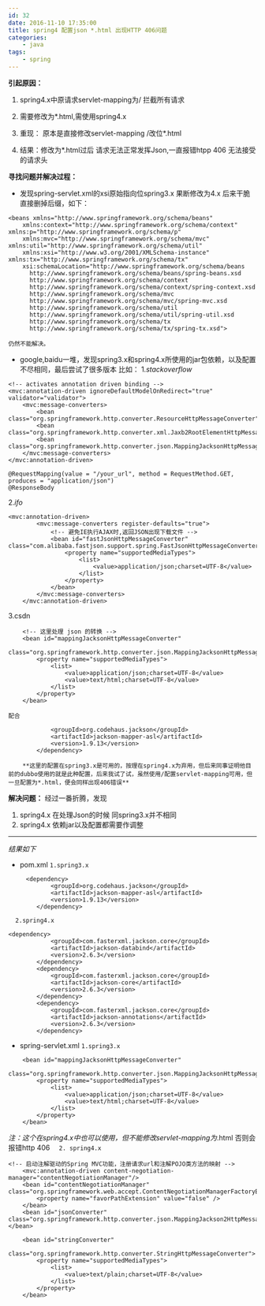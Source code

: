 ```yaml
---
id: 32
date: 2016-11-10 17:35:00
title: spring4 配置json *.html 出现HTTP 406问题
categories:
    - java
tags:
    - spring
---
```



**引起原因：**


 1. spring4.x中原请求servlet-mapping为/ 拦截所有请求

 2. 需要修改为*.html,需使用spring4.x

 3. 重现： 原本是直接修改servlet-mapping  /改位*.html

 4. 结果：修改为*.html过后 请求无法正常发挥Json,一直报错htpp 406 无法接受的请求头


**寻找问题并解决过程：**


 - 发现spring-servlet.xml的xsi原始指向位spring3.x 果断修改为4.x 后来干脆直接删掉后缀，如下：


```
<beans xmlns="http://www.springframework.org/schema/beans"
	xmlns:context="http://www.springframework.org/schema/context" xmlns:p="http://www.springframework.org/schema/p"
	xmlns:mvc="http://www.springframework.org/schema/mvc" xmlns:util="http://www.springframework.org/schema/util"
	xmlns:xsi="http://www.w3.org/2001/XMLSchema-instance" xmlns:tx="http://www.springframework.org/schema/tx"
	xsi:schemaLocation="http://www.springframework.org/schema/beans
      http://www.springframework.org/schema/beans/spring-beans.xsd
      http://www.springframework.org/schema/context
      http://www.springframework.org/schema/context/spring-context.xsd
      http://www.springframework.org/schema/mvc
      http://www.springframework.org/schema/mvc/spring-mvc.xsd
      http://www.springframework.org/schema/util
      http://www.springframework.org/schema/util/spring-util.xsd
      http://www.springframework.org/schema/tx
      http://www.springframework.org/schema/tx/spring-tx.xsd">
```
    仍然不能解决。

 - google,baidu一堆，发现spring3.x和spring4.x所使用的jar包依赖，以及配置不尽相同，最后尝试了很多版本 比如：
 1.*stackoverflow*


```
<!-- activates annotation driven binding -->
<mvc:annotation-driven ignoreDefaultModelOnRedirect="true" validator="validator">
    <mvc:message-converters>
        <bean class="org.springframework.http.converter.ResourceHttpMessageConverter"/>
        <bean class="org.springframework.http.converter.xml.Jaxb2RootElementHttpMessageConverter"/>
        <bean class="org.springframework.http.converter.json.MappingJacksonHttpMessageConverter"/>
    </mvc:message-converters>
</mvc:annotation-driven>
```

```
@RequestMapping(value = "/your_url", method = RequestMethod.GET, produces = "application/json")
@ResponseBody
```



   2.*ifo*
```
<mvc:annotation-driven>
		<mvc:message-converters register-defaults="true">
			<!-- 避免IE执行AJAX时,返回JSON出现下载文件 -->
			<bean id="fastJsonHttpMessageConverter" class="com.alibaba.fastjson.support.spring.FastJsonHttpMessageConverter">
				<property name="supportedMediaTypes">
					<list>
						<value>application/json;charset=UTF-8</value>
					</list>
				</property>
			</bean>
		</mvc:message-converters>
	</mvc:annotation-driven>
```
3.csdn
```
	<!-- 这里处理 json 的转换 -->
	<bean id="mappingJacksonHttpMessageConverter"
		class="org.springframework.http.converter.json.MappingJacksonHttpMessageConverter">
		<property name="supportedMediaTypes">
			<list>
				<value>application/json;charset=UTF-8</value>
				<value>text/html;charset=UTF-8</value>
			</list>
		</property>
	</bean>
```
	配合
```<dependency>
            <groupId>org.codehaus.jackson</groupId>
            <artifactId>jackson-mapper-asl</artifactId>
            <version>1.9.13</version>
        </dependency>
```
        **这里的配置在spring3.x是可用的，按理在spring4.x为弃用，但后来同事证明他目前的dubbo使用的就是此种配置，后来我试了试，虽然使用/配置servlet-mapping可用，但一旦配置为*.html，便会同样出现406错误**

**解决问题：**
  经过一番折腾，发现
  1. spring4.x 在处理Json的时候 同spring3.x并不相同
  2. spring4.x 依赖jar以及配置都需要作调整



----------


  *结果如下*


 - pom.xml
```1.spring3.x```

```
	 <dependency>
            <groupId>org.codehaus.jackson</groupId>
            <artifactId>jackson-mapper-asl</artifactId>
            <version>1.9.13</version>
        </dependency>
```

      2.spring4.x

```
<dependency>
            <groupId>com.fasterxml.jackson.core</groupId>
            <artifactId>jackson-databind</artifactId>
            <version>2.6.3</version>
        </dependency>
        <dependency>
            <groupId>com.fasterxml.jackson.core</groupId>
            <artifactId>jackson-core</artifactId>
            <version>2.6.3</version>
        </dependency>
        <dependency>
            <groupId>com.fasterxml.jackson.core</groupId>
            <artifactId>jackson-annotations</artifactId>
            <version>2.6.3</version>
        </dependency>
```

 - spring-servlet.xml
 ```1.spring3.x```

```<!-- 这里处理 json 的转换 -->
	<bean id="mappingJacksonHttpMessageConverter"
		class="org.springframework.http.converter.json.MappingJacksonHttpMessageConverter">
		<property name="supportedMediaTypes">
			<list>
				<value>application/json;charset=UTF-8</value>
				<value>text/html;charset=UTF-8</value>
			</list>
		</property>
	</bean>
```
*注：这个在spring4.x中也可以使用，但不能修改servlet-mapping为*.html 否则会报错http 406
                   ```  2. spring4.x```
```
<!-- 启动注解驱动的Spring MVC功能，注册请求url和注解POJO类方法的映射 -->
	<mvc:annotation-driven content-negotiation-manager="contentNegotiationManager"/>
	<bean id="contentNegotiationManager" class="org.springframework.web.accept.ContentNegotiationManagerFactoryBean">
		<property name="favorPathExtension" value="false" />
	</bean>
	<bean id="jsonConverter" class="org.springframework.http.converter.json.MappingJackson2HttpMessageConverter"></bean>

	<bean id="stringConverter"
		  class="org.springframework.http.converter.StringHttpMessageConverter">
		<property name="supportedMediaTypes">
			<list>
				<value>text/plain;charset=UTF-8</value>
			</list>
		</property>
	</bean>
```